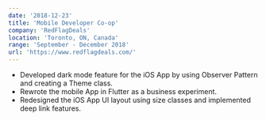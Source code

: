 ```yaml
---
date: '2018-12-23'
title: 'Mobile Developer Co-op'
company: 'RedFlagDeals'
location: 'Toronto, ON, Canada'
range: 'September - December 2018'
url: 'https://www.redflagdeals.com/'
---
```


- Developed dark mode feature for the iOS App by using Observer Pattern and creating a Theme class.
- Rewrote the mobile App in Flutter as a business experiment.
- Redesigned the iOS App UI layout using size classes and implemented deep link features.
